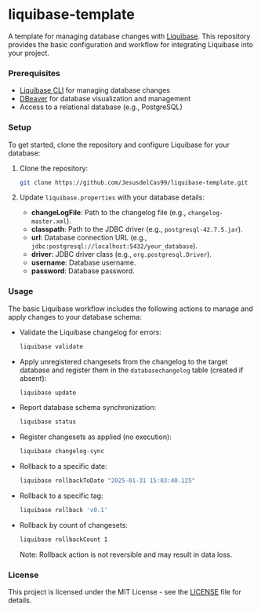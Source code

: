 # liquibase-template

A template for managing database changes with [Liquibase](https://docs.liquibase.com/home.html). This repository provides the basic configuration and workflow for integrating Liquibase into your project.

### Prerequisites

- [Liquibase CLI](https://formulae.brew.sh/formula/liquibase) for managing database changes
- [DBeaver](https://dbeaver.io/) for database visualization and management
- Access to a relational database (e.g., PostgreSQL)

### Setup

To get started, clone the repository and configure Liquibase for your database:

1. Clone the repository:

    ```bash 
    git clone https://github.com/JesusdelCas99/liquibase-template.git
    ```

2. Update `liquibase.properties` with your database details:
    - **changeLogFile**: Path to the changelog file (e.g., `changelog-master.xml`).
    - **classpath**: Path to the JDBC driver (e.g., `postgresql-42.7.5.jar`).
    - **url**: Database connection URL (e.g., `jdbc:postgresql://localhost:5432/your_database`).
    - **driver**: JDBC driver class (e.g., `org.postgresql.Driver`).
    - **username**: Database username.
    - **password**: Database password.

### Usage

The basic Liquibase workflow includes the following actions to manage and apply changes to your database schema:

- Validate the Liquibase changelog for errors:
    
    ```bash
    liquibase validate
    ```

- Apply unregistered changesets from the changelog to the target database and register them in the `databasechangelog` table (created if absent):

    ```bash
    liquibase update
    ```

- Report database schema synchronization:
    
    ```bash
    liquibase status
    ```

- Register changesets as applied (no execution):

    ```bash
    liquibase changelog-sync
    ```

- Rollback to a specific date:

    ```bash
    liquibase rollbackToDate "2025-01-31 15:03:40.125"
    ```

- Rollback to a specific tag:
    
    ```bash
    liquibase rollback 'v0.1'
    ```

- Rollback by count of changesets:

    ```bash
    liquibase rollbackCount 1
    ```

    Note: Rollback action is not reversible and may result in data loss.

### License

This project is licensed under the MIT License - see the [LICENSE](LICENSE) file for details.
